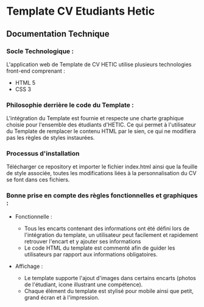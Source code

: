 # Template CV Etudiants Hetic

## Documentation Technique

### Socle Technologique :

L'application web de Template de CV HETIC utilise plusieurs technologies front-end comprenant :
* HTML 5
* CSS 3

### Philosophie derrière le code du Template :

L'intégration du Template est fournie et respecte une charte graphique choisie pour l'ensemble des étudiants d'HETIC. Ce qui permet à l'utilisateur du Template de remplacer le contenu HTML par le sien, ce qui ne modifiera pas les règles de styles instaurées.

### Processus d'installation

Télécharger ce repository et importer le fichier index.html ainsi que la feuille de style associée, toutes les modifications liées à la personnalisation du CV se font dans ces fichiers. 

### Bonne prise en compte des règles fonctionnelles et graphiques :

- Fonctionnelle :
  - Tous les encarts contenant des informations ont été défini lors de l'intégration du template, un utilisateur peut facilement et rapidement retrouver l'encart et y ajouter ses informations
  - Le code HTML du template est commenté afin de guider les utilisateurs par rapport aux informations obligatoires.

- Affichage : 
  - Le template supporte l'ajout d'images dans certains encarts (photos de l'étudiant, icone illustrant une compétence).
  - Chaque élément du template est stylisé pour mobile ainsi que petit, grand écran et à l'impression.